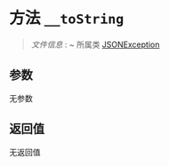 # 方法 `__toString`

> *文件信息* : ~
> 所属类 [JSONException](../JSONException.md)




## 参数


无参数


## 返回值

无返回值
